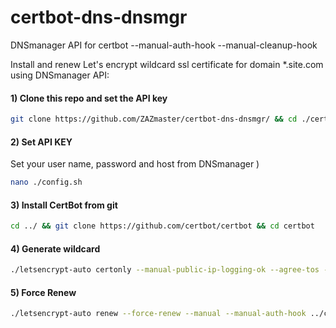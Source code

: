 # certbot-dns-dnsmgr
DNSmanager API for certbot --manual-auth-hook --manual-cleanup-hook

Install and renew Let's encrypt wildcard ssl certificate for domain *.site.com using DNSmanager API:

#### 1) Clone this repo and set the API key
```bash
git clone https://github.com/ZAZmaster/certbot-dns-dnsmgr/ && cd ./certbot-dns-dnsmgr
```

#### 2) Set API KEY

Set your user name, password and host from DNSmanager )

```bash
nano ./config.sh
```

#### 3) Install CertBot from git
```bash
cd ../ && git clone https://github.com/certbot/certbot && cd certbot
```

#### 4) Generate wildcard
```bash
./letsencrypt-auto certonly --manual-public-ip-logging-ok --agree-tos --email info@site.com --renew-by-default -d site.com -d *.site.com --manual --manual-auth-hook ../certbot-dns-dnsmgr/authenticator.sh --manual-cleanup-hook ../certbot-dns-dnsmgr/cleanup.sh --preferred-challenges dns-01 --server https://acme-v02.api.letsencrypt.org/directory
```

#### 5) Force Renew
```bash
./letsencrypt-auto renew --force-renew --manual --manual-auth-hook ../certbot-dns-dnsmgr/authenticator.sh --manual-cleanup-hook ../certbot-dns-dnsmgr/cleanup.sh --preferred-challenges dns-01 --server https://acme-v02.api.letsencrypt.org/directory
```
